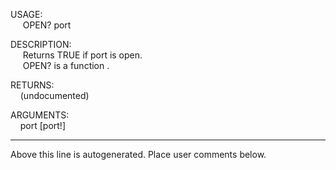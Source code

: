 USAGE:  
&nbsp;&nbsp;&nbsp;&nbsp;&nbsp;OPEN?&nbsp;port&nbsp;  
  
DESCRIPTION:  
&nbsp;&nbsp;&nbsp;&nbsp;&nbsp;Returns&nbsp;TRUE&nbsp;if&nbsp;port&nbsp;is&nbsp;open.  
&nbsp;&nbsp;&nbsp;&nbsp;&nbsp;OPEN?&nbsp;is&nbsp;a&nbsp;function&nbsp;.  
  
RETURNS:  
&nbsp;&nbsp;&nbsp;&nbsp;(undocumented)  
  
ARGUMENTS:  
&nbsp;&nbsp;&nbsp;&nbsp;port&nbsp;[port!]  
___
Above this line is autogenerated. Place user comments below.